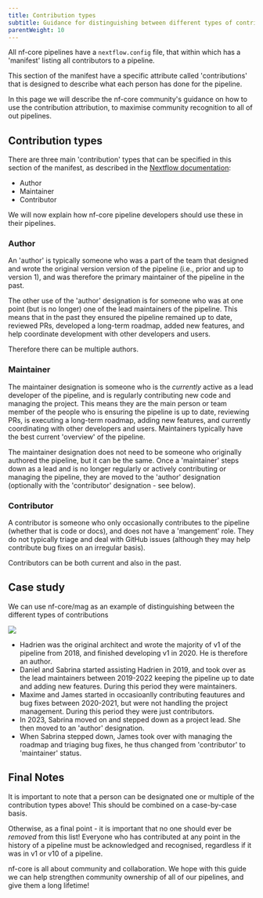 ```yaml
---
title: Contribution types
subtitle: Guidance for distinguishing between different types of contributors to nf-core pipelines
parentWeight: 10
---
```


All nf-core pipelines have a `nextflow.config` file, that within which has a 'manifest' listing all contributors to a pipeline.

This section of the manifest have a specific attribute called 'contributions' that is designed to describe what each person has done for the pipeline.

In this page we will describe the nf-core community's guidance on how to use the contribution attribution, to maximise community recognition to all of out pipelines.

## Contribution types

There are three main 'contribution' types that can be specified in this section of the manifest, as described in the [Nextflow documentation](https://nextflow.io/docs/latest/reference/config.html#manifest):

- Author
- Maintainer
- Contributor

We will now explain how nf-core pipeline developers should use these in their pipelines.

### Author

An 'author' is typically someone who was a part of the team that designed and wrote the original version version of the pipeline (i.e., prior and up to version 1), and was therefore the primary maintainer of the pipeline in the past.

The other use of the 'author' designation is for someone who was at one point (but is no longer) one of the lead maintainers of the pipeline.
This means that in the past they ensured the pipeline remained up to date, reviewed PRs, developed a long-term roadmap, added new features, and help coordinate development with other developers and users.

Therefore there can be multiple authors.

### Maintainer

The maintainer designation is someone who is the _currently_ active as a lead developer of the pipeline, and is regularly contributing new code and managing the project.
This means they are the main person or team member of the people who is ensuring the pipeline is up to date, reviewing PRs, is executing a long-term roadmap, adding new features, and currently coordinating with other developers and users.
Maintainers typically have the best current 'overview' of the pipeline.

The maintainer designation does not need to be someone who originally authored the pipeline, but it can be the same.
Once a 'maintainer' steps down as a lead and is no longer regularly or actively contributing or managing the pipeline, they are moved to the 'author' designation (optionally with the 'contributor' designation - see below).

### Contributor

A contributor is someone who only occasionally contributes to the pipeline (whether that is code or docs), and does not have a 'mangement' role.
They do not typically triage and deal with GitHub issues (although they may help contribute bug fixes on an irregular basis).

Contributors can be both current and also in the past.

## Case study

We can use nf-core/mag as an example of distinguishing between the different types of contributions

![](images/contributing/pipelines/mag_contributors_plot.png)

- Hadrien was the original architect and wrote the majority of v1 of the pipeline from 2018, and finished developing v1 in 2020. He is therefore an author.
- Daniel and Sabrina started assisting Hadrien in 2019, and took over as the lead maintainers between 2019-2022 keeping the pipeline up to date and adding new features. During this period they were maintainers.
- Maxime and James started in occasioanlly contributing feautures and bug fixes between 2020-2021, but were not handling the project management. During this period they were just contributors.
- In 2023, Sabrina moved on and stepped down as a project lead. She then moved to an 'author' designation.
- When Sabrina stepped down, James took over with managing the roadmap and triaging bug fixes, he thus changed from 'contributor' to 'maintainer' status.

## Final Notes

It is important to note that a person can be designated one or multiple of the contribution types above!
This should be combined on a case-by-case basis.

Otherwise, as a final point - it is important that no one should ever be _removed_ from this list!
Everyone who has contributed at any point in the history of a pipeline must be acknowledged and recognised, regardless if it was in v1 or v10 of a pipeline.

nf-core is all about community and collaboration.
We hope with this guide we can help strengthen community ownership of all of our pipelines, and give them a long lifetime!
